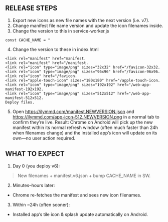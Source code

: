 ## RELEASE STEPS
1. Export new icons as new file names with the next version (i.e. v7).
2. Change manifest file name version and update the icon filenames inside.
3. Change the version to this in service-worker.js
```
const CACHE_NAME = "
```
4. Change the version to these in index.html
```
<link rel="manifest" href="manifest.
<link rel="manifest" href="/manifest.
<link rel="icon" type="image/png" sizes="32x32" href="/favicon-32x32.
<link rel="icon" type="image/png" sizes="96x96" href="/favicon-96x96.
<link rel="icon" href="/favicon.
<link rel="apple-touch-icon" sizes="180x180" href="/apple-touch-icon.
<link rel="icon" type="image/png" sizes="192x192" href="/web-app-manifest-192x192.
<link rel="icon" type="image/png" sizes="512x512" href="/web-app-manifest-512x512.
Deploy files.
```
5. Open https://ilymmd.com/manifest.NEWVERSION.json and https://ilymmd.com/app-icon-512.NEWVERSION.png in a normal tab to confirm they’re live.
Result: Chrome on Android will pick up the new manifest within its normal refresh window (often much faster than 24h when filenames change) and the installed app’s icon will update on its own—no user action required.


## **WHAT TO EXPECT**
1. Day 0 (you deploy v6):
> New filenames + manifest.v6.json + bump CACHE_NAME in SW.
2. Minutes–hours later:
- Chrome re-fetches the manifest and sees new icon filenames.
3. Within ~24h (often sooner):
- Installed app’s tile icon & splash update automatically on Android.
